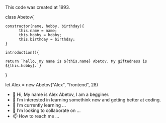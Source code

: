 This code was created at 1993.

class Abetov{

    constructor(name, hobby, birthday){	
 	      this.name = name;    
          this.hobby = hobby;    
          this.birthday = birthday;          
    }
    
    introduction(){
    
    return `hello, my name is ${this.name} Abetov. My giftedness is ${this.hobby}.`}
    
}

let Alex = new Abetov("Alex", "frontend", 28)


- 👋 Hi, My name is Alex Abetov, I am a begginer.
- 👀 I’m interested in learning somethink new and getting better at coding.
- 🌱 I’m currently learning ...
- 💞️ I’m looking to collaborate on ...
- 📫 How to reach me ...

